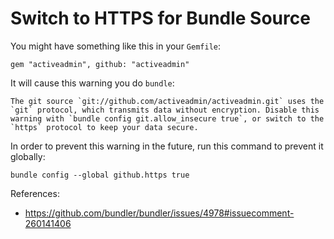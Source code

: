 # Switch to HTTPS for Bundle Source

You might have something like this in your `Gemfile`:

```
gem "activeadmin", github: "activeadmin"
```

It will cause this warning you do `bundle`:

```
The git source `git://github.com/activeadmin/activeadmin.git` uses the `git` protocol, which transmits data without encryption. Disable this warning with `bundle config git.allow_insecure true`, or switch to the `https` protocol to keep your data secure.
```

In order to prevent this warning in the future, run this command to prevent it
globally:

```
bundle config --global github.https true
```

References:
* https://github.com/bundler/bundler/issues/4978#issuecomment-260141406
